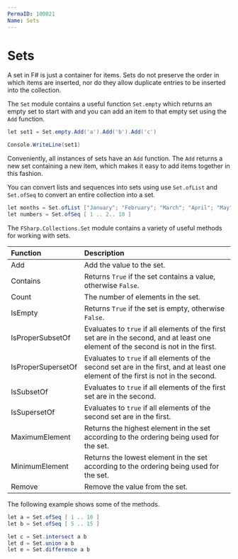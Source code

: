 ```yaml
---
PermaID: 100021
Name: Sets
---
```


# Sets

A set in F# is just a container for items. Sets do not preserve the order in which items are inserted, nor do they allow duplicate entries to be inserted into the collection.

The `Set` module contains a useful function `Set.empty` which returns an empty set to start with and you can add an item to that empty set using the `Add` function.

```csharp
let set1 = Set.empty.Add('a').Add('b').Add('c')

Console.WriteLine(set1)
```

Conveniently, all instances of sets have an `Add` function. The `Add` returns a new set containing a new item, which makes it easy to add items together in this fashion.

You can convert lists and sequences into sets using use `Set.ofList` and `Set.ofSeq` to convert an entire collection into a set.

```csharp
let months = Set.ofList ["January"; "February"; "March"; "April"; "May"; "June"; "July"; "August"; "September"; "October"; "November"; "December"]
let numbers = Set.ofSeq [ 1 .. 2.. 10 ]
```

The `FSharp.Collections.Set` module contains a variety of useful methods for working with sets. 


| Function                    | Description                                                                     |
| :---------------------------| :-------------------------------------------------------------------------------|
| Add                         | Add the value to the set.                                                       |
| Contains                    | Returns `True` if the set contains a value, otherwise `False`.                   |
| Count                       | The number of elements in the set.                       |
| IsEmpty                     | Returns `True` if the set is empty, otherwise `False`. |
| IsProperSubsetOf            | Evaluates to `true` if all elements of the first set are in the second, and at least one element of the second is not in the first. |
| IsProperSupersetOf          | Evaluates to `true` if all elements of the second set are in the first, and at least one element of the first is not in the second. |
| IsSubsetOf                  | Evaluates to `true` if all elements of the first set are in the second.                          |
| IsSupersetOf                | Evaluates to `true` if all elements of the second set are in the first.                          |
| MaximumElement              | Returns the highest element in the set according to the ordering being used for the set.          |
| MinimumElement              | Returns the lowest element in the set according to the ordering being used for the set.           |
| Remove                      | Remove the value from the set.                                                                    |

The following example shows some of the methods.

```csharp
let a = Set.ofSeq [ 1 .. 10 ]
let b = Set.ofSeq [ 5 .. 15 ]

let c = Set.intersect a b
let d = Set.union a b
let e = Set.difference a b
```
 